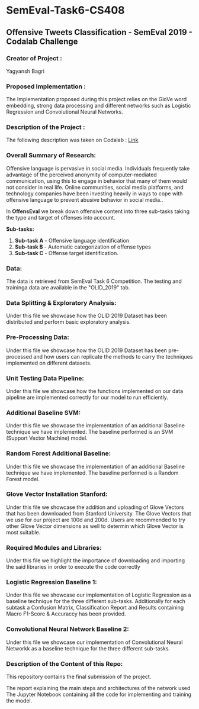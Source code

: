 # SemEval-Task6-CS408

## Offensive Tweets Classification - SemEval 2019 - Codalab Challenge

### Creator of Project :
Yagyansh Bagri


### Proposed Implementation : 
The Implementation proposed during this project relies on the GloVe word embedding, strong data processing and different networks such as Logistic Regression and Convolutional Neural Networks.

### Description of the Project :
The following description was taken on Codalab : [Link](https://competitions.codalab.org/competitions/20011#learn_the_details)

### Overall Summary of Research: 
Offensive language is pervasive in social media. Individuals frequently take advantage of the perceived anonymity of computer-mediated communication, using this to engage in behavior that many of them would not consider in real life. Online communities, social media platforms, and technology companies have been investing heavily in ways to cope with offensive language to prevent abusive behavior in social media..

In **OffensEval** we break down offensive content into three sub-tasks taking the type and target of offenses into account.

**Sub-tasks:**
1. **Sub-task A** - Offensive language identification
2. **Sub-task B** - Automatic categorization of offense types
3. **Sub-task C** - Offense target identification.

### Data: 
The data is retrieved from SemEval Task 6 Competition. The testing and traininga data are available in the "OLID_2019" tab. 

### Data Splitting & Exploratory Analysis:
Under this file we showcase how the OLID 2019 Dataset has been distributed and perform basic exploratory analysis.

### Pre-Processing Data:
Under this file we showcase how the OLID 2019 Dataset has been pre-processed and how users can replicate the methods to carry the techniques implemented on different datasets.

### Unit Testing Data Pipeline:
Under this file we showcase how the functions implemented on our data pipeline are implemented correctly for our model to run efficiently.

### Additional Baseline SVM:
Under this file we showcase the implementation of an additional Baseline technique we have implemented. The baseline performed is an SVM (Support Vector Machine) model.

### Random Forest Additional Baseline:
Under this file we showcase the implementation of an additional Baseline technique we have implemented. The baseline performed is a Random Forest model.


### Glove Vector Installation Stanford:
Under this file we showcase the addition and uploading of Glove Vectors that has been downloaded from Stanford University. The Glove Vectors that we use for our project are 100d and 200d. Users are recommended to try other Glove Vector dimensions as well to determin which Glove Vector is most suitable.


### Required Modules and Libraries:
Under this file we highlight the importance of downloading and importing the said libraries in order to execute the code correctly

### Logistic Regression Baseline 1:
Under this file we showcase our implementation of Logistic Regression as a baseline technique for the three different sub-tasks. Additionally for each subtask a Confusion Matrix, Classification Report and Results containing Macro F1-Score & Accuraccy has been provided.

### Convolutional Neural Network Baseline 2:
Under this file we showcase our implementation of Convolutional Neural Networkk as a baseline technique for the three different sub-tasks. 

### Description of the Content of this Repo: 
This repository contains the final submission of the project.

The report explaining the main steps and architectures of the network used
The Jupyter Notebook containing all the code for implementing and training the model.
